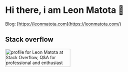 # Hi there, i am Leon Matota <span class="wave">👋</span>

Blog: [https://leonmatota.com](https://leonmatota.com/)

## Stack overflow

<a href="https://stackoverflow.com/users/8646962/leon-matota"><img src="https://stackoverflow.com/users/flair/8646962.png" width="208" height="58" alt="profile for Leon Matota at Stack Overflow, Q&amp;A for professional and enthusiast programmers" title="profile for Leon Matota at Stack Overflow, Q&amp;A for professional and enthusiast programmers"></a>
